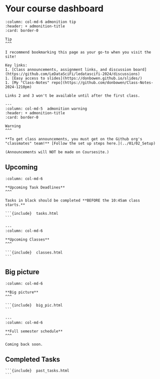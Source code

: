 # Your course dashboard
 
````{panels}
:column: col-md-6 admonition tip 
:header: + admonition-title
:card: border-0

Tip
^^^

I recommend bookmarking this page as your go-to when you visit the site!

Key links:
1. [Class announcements, assignment links, and discussion board](https://github.com/LeDataSciFi/ledatascifi-2024/discussions)
1. [Easy access to slides](https://donbowen.github.io/slides/)
1. [My "Class-Notes" repo](https://github.com/donbowen/Class-Notes-2024-1210pm) 

Links 2 and 3 won't be available until after the first class. 

---
:column: col-md-5  admonition warning
:header: + admonition-title
:card: border-0
 
Warning
^^^

**To get class announcements, you must get on the Github org's "classmates" team!** [Follow the set up steps here.](../01/02_Setup)

(Announcements will NOT be made on Coursesite.)
````

## Upcoming


````{panels}
:column: col-md-6

**Upcoming Task Deadlines**
^^^

Tasks in black should be completed **BEFORE the 10:45am class starts.** 

```{include}  tasks.html
```

---
:column: col-md-6

**Upcoming Classes**
^^^

```{include}  classes.html
```

````
  
## Big picture


````{panels}
:column: col-md-6

**Big picture** 
^^^

```{include}  big_pic.html
```

---
:column: col-md-6

**Full semester schedule**
^^^ 

Coming back soon.

```` 
 
## Completed Tasks

````{panels}
```{include}  past_tasks.html
```

````

 